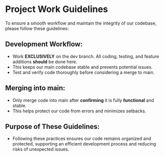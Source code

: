 # Project Work Guidelines

To ensure a smooth workflow and maintain the integrity of our codebase, 
please follow these guidelines:

## Development Workflow:
- Work **EXCLUSIVELY** on the dev branch. All coding, testing, and feature additions **should** be done here. 
- This keeps our main codebase stable and prevents potential issues.
- Test and verify code thoroughly before considering a merge to main.

## Merging into main:
- Only merge code into main after **confirming** it is fully **functional** and stable. 
- This helps protect our code from errors and minimizes setbacks.

## Purpose of These Guidelines:
- Following these practices ensures our code remains organized and protected, supporting an efficient development process and reducing risks of unexpected issues.